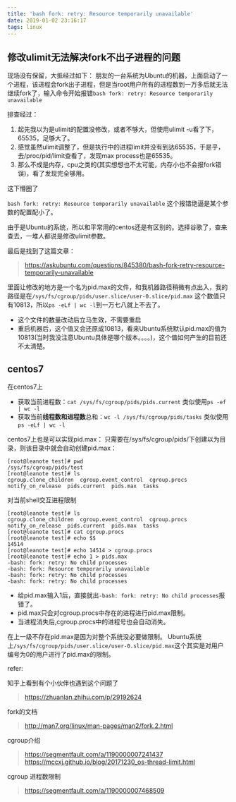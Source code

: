 ```yaml
---
title: 'bash fork: retry: Resource temporarily unavailable'
date: 2019-01-02 23:16:17
tags: linux
---
```



## 修改ulimit无法解决fork不出子进程的问题
现场没有保留，大抵经过如下：
朋友的一台系统为Ubuntu的机器，上面启动了一个进程，该进程会fork出子进程，但是当root用户所有的进程数到一万多后就无法继续fork了，输入命令开始报错`bash fork: retry: Resource temporarily unavailable`

<!-- more -->

排查经过：
1. 起先我以为是ulimit的配置没修改，或者不够大，但使用ulimit -u看了下，65535，足够大了。
2. 感觉虽然ulimit调整了，但是执行中的进程limit并没有到达65535，于是乎，去/proc/pid/limit查看了，发现max process也是65535。
3. 那么不成是内存，cpu之类的(其实想想也不太可能，内存小也不会报fork错误)，看了发现完全够用。

这下懵圈了

`bash fork: retry: Resource temporarily unavailable` 这个报错绝逼是某个参数的配置配小了。

由于是Ubuntu的系统，所以和平常用的centos还是有区别的。选择谷歌了，查来查去，一堆人都说是修改ulimit参数。

最后是找到了这篇文章：
> https://askubuntu.com/questions/845380/bash-fork-retry-resource-temporarily-unavailable

里面让修改的地方是一个名为pid.max的文件，和我机器路径稍微有点出入，我的路径是在`/sys/fs/cgroup/pids/user.slice/user-0.slice/pid.max` 这个数值只有10813，所以`ps -eLf | wc -l`到一万七八就上不去了。

* 这个文件的数量改动后立马生效，不需要重启
* 重启机器后，这个值又会还原成10813，看来Ubuntu系统默认pid.max的值为10813(当时我没注意Ubuntu具体是哪个版本。。。。)，这个值如何产生的目前还不太清楚。


## centos7
在centos7上
* 获取当前进程数：`cat /sys/fs/cgroup/pids/pids.current`   类似使用`ps -ef | wc -l`
* 获取当前**线程数和进程数**总和：`wc -l /sys/fs/cgroup/pids/tasks`  类似使用`ps -eLf | wc -l`

centos7上也是可以实现pid.max：
只需要在/sys/fs/cgroup/pids/下创建以为目录，则该目录中就会自动创建pid.max：
```
[root@leanote test]# pwd
/sys/fs/cgroup/pids/test
[root@leanote test]# ls
cgroup.clone_children  cgroup.event_control  cgroup.procs  notify_on_release  pids.current  pids.max  tasks
```

对当前shell交互进程限制

```
[root@leanote test]# ls
cgroup.clone_children  cgroup.event_control  cgroup.procs  notify_on_release  pids.current  pids.max  tasks
[root@leanote test]# cat cgroup.procs 
[root@leanote test]# echo $$
14514
[root@leanote test]# echo 14514 > cgroup.procs 
[root@leanote test]# echo 1 > pids.max 
-bash: fork: retry: No child processes
-bash: fork: Resource temporarily unavailable
-bash: fork: retry: No child processes
-bash: fork: retry: No child processes

```


* 给pid.max输入1后，直接就出`-bash: fork: retry: No child processes`报错了。
* pid.max只会对cgroup.procs中存在的进程进行pid.max限制。
* 当进程消失后,cgroup.procs中的进程号也会自动消失。



在上一级不存在pid.max是因为对整个系统没必要做限制。
Ubuntu系统上`/sys/fs/cgroup/pids/user.slice/user-0.slice/pid.max`这个其实是对用户编号为0的用户进行了pid.max的限制。



refer:

知乎上看到有个小伙伴也遇到这个问题了
> https://zhuanlan.zhihu.com/p/29192624

fork的文档
> http://man7.org/linux/man-pages/man2/fork.2.html

cgroup介绍
> https://segmentfault.com/a/1190000007241437
> https://mccxj.github.io/blog/20171230_os-thread-limit.html

cgroup 进程数限制
> https://segmentfault.com/a/1190000007468509


